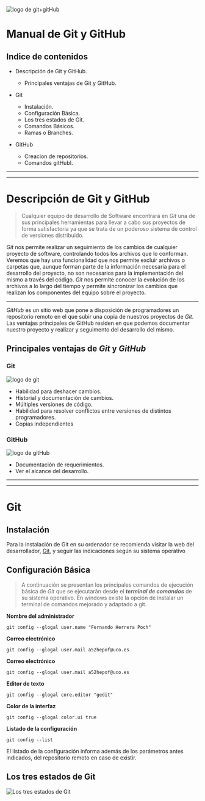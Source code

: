 

![logo de git+gitHub](http://blog.desafiolatam.com/wp-content/uploads/2016/05/git-github-logo.jpg)


# Manual de Git y GitHub

## Indice de contenidos

* Descripción de Git y GitHub.
	* Principales ventajas de Git y GitHub.
* Git
	* Instalación.
	* Configuración Básica.
	* Los tres estados de Git.
	* Comandos Básicos.
	* Ramas o Branches.

* GitHub

	* Creacion de repositorios.
	* Comandos gitHubI.

***
***

# **Descripción de Git y GitHub**

>Cualquier equipo de desarrollo de Software encontrará en *Git* una de sus principales herramientas para llevar a cabo sus proyectos de forma satisfactoria ya que se trata de un poderoso sistema de control de versiones distribuido.


*Git* nos permite realizar un seguimiento de los cambios de cualquier proyecto de software,  controlando todos los archivos que lo conforman. Veremos que hay una funcionalidad que nos permite excluir archivos o carpetas que, aunque forman parte de la información necesaria para el desarrollo del proyecto, no son necesarios para la implementación del mismo a través del código. *Git* nos permite conocer la evolución de los archivos a lo largo del tiempo y permite sincronizar los cambios que realizan los componentes del equipo sobre el proyecto.

***

*GitHub* es un sitio web que pone a disposición de programadores un repositorio remoto en el que subir una copia de nuestros proyectos de *Git*. Las ventajas principales de GitHub residen en que podemos documentar nuestro proyecto y realizar y seguimento del desarrollo del mismo.


## Principales ventajas de *Git* y *GitHub*

### Git

![logo de git](https://i2.wp.com/codecollege.co.za/wp-content/uploads/2016/09/git.jpg?resize=100%2C100&ssl=1)

* Habilidad para deshacer cambios.
* Historial y documentación de cambios.
* Múltiples versiones de código.
* Habilidad para resolver conflictos entre versiones de distintos programadores.
* Copias independientes


### GitHub

![logo de gitHub](https://img.stackshare.io/service/27/thumb_retina_sBsvBbjY.png)

* Documentación de requerimientos.
* Ver el alcance del desarrollo.


***
***


# **Git**

## Instalación

Para la instalación de Git en su ordenador se recomienda visitar la web del desarrollador, [Git](https://git-scm.com/downloads "Everything is local"), y seguir las indicaciones según su sistema operativo

## Configuración Básica

> A continuación se presentan los principales comandos de ejecución básica de *Git* que se ejecutarán desde el ***terminal de comandos*** de su sistema operativo. En windows existe la opción de instalar un terminal de comandos mejorado y adaptado a git.

**Nombre del administrador**

	git config --glogal user.name "Fernando Herrera Poch"


**Correo electrónico**

	git config --glogal user.mail a52hepof@uco.es

**Correo electrónico**

	git config --glogal user.mail a52hepof@uco.es

**Editor de texto**

	git config --glogal core.editor "gedit"

**Color de la interfaz**

	git config --glogal color.ui true

**Listado de la configuración**

	git config --list

El listado de la configuración informa además de los parámetros antes indicados, del repositorio remoto en caso de existir.

## Los tres estados de Git

![Los tres estados de Git](https://git-scm.com/figures/18333fig0106-tn.png)
















